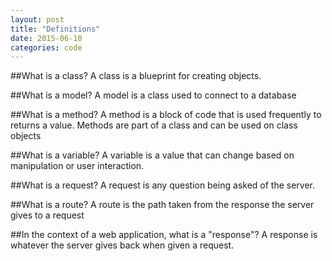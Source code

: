 ```yaml
---
layout: post
title: "Definitions"
date: 2015-06-10
categories: code
---
```



##What is a class?
A class is a blueprint for creating objects.




##What is a model?
A model is a class used to connect to a database



##What is a method?
A method is a block of code that is used frequently to returns a value. Methods are part of a class and can
be used on class objects



##What is a variable?
A variable is a value that can change based on manipulation or user interaction.



##What is a request?
A request is any question being asked of the server.



##What is a route?
A route is the path taken from the response the server gives to a request



##In the context of a web application, what is a "response"?
A response is whatever the server gives back when given a request.